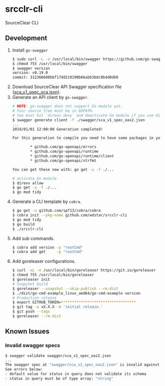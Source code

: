 # srcclr-cli
SourceClear CLI

## Development

1. Install `go-swagger`
    ```bash
    $ sudo curl -L -o /usr/local/bin/swagger https://github.com/go-swagger/go-swagger/releases/download/v0.19.0/swagger_linux_amd64
    $ chmod 755 /usr/local/bin/swagger
    $ swagger version
    version: v0.19.0
    commit: 312366608bbf17dd219190b66ab63bdc8b4d0db0
    ```
1. Download SourceClear API Swagger specification file ([sca_v1_spec_sca.json](https://help.veracode.com/viewer/book-attachment/LMv_dtSHyb7iIxAQznC~9w/TJ9aAyVCY8DBEwCSH89EQQ)).
1. Generate an API client by `go-swagger`.
    ```bash
    # NOTE: go-swagger does not support Go module yet.
    # Your source tree must be in GOPATH.
    # You must hit `direnv deny` and deactivate Go module if you use direnv. 
    $ swagger generate client -f ./swagger/sca_v1_spec_oas2.json
    ...
    2019/01/01 12:00:00 Generation completed!

    For this generation to compile you need to have some packages in your GOPATH:

            * github.com/go-openapi/errors
            * github.com/go-openapi/runtime
            * github.com/go-openapi/runtime/client
            * github.com/go-openapi/strfmt

    You can get these now with: go get -u -f ./...
    
    # activate Go module
    $ direnv allow
    $ go get -u -f ./...
    $ go mod tidy
    ```
1. Generate a CLI template by `cobra`.
    ```bash
    $ go get -u github.com/spf13/cobra/cobra
    $ cobra init --pkg-name github.com/wdstar/srcclr-cli
    $ go mod tidy
    $ go build
    $ ./srcclr-cli
    ```
1. Add sub commands.
    ```bash
    $ cobra add version -p "rootCmd"
    $ cobra add get     -p "rootCmd"
    ```
1. Add goreleaser configurations.
    ```bash
    $ curl -sL -o /usr/local/bin/goreleaser https://git.io/goreleaser
    $ chmod 755 /usr/local/bin/goreleaser
    $ goreleaser init
    # Snapshot build
    $ goreleaser --snapshot --skip-publish --rm-dist
    $ ./dist/go-cmd-example_linux_amd64/go-cmd-example version
    # Production release
    $ export GITHUB_TOKEN=**********************************
    $ git tag -a vX.X.X -m 'initial release.'
    $ git push --tags
    $ goreleaser --rm-dist
    ```

## Known Issues

### Invalid swagger specs

```bash
$ swagger validate swagger/sca_v1_spec_oas2.json 
...
The swagger spec at "swagger/sca_v1_spec_oas2.json" is invalid against swagger specification 2.0.
See errors below:
- default value for status in query does not validate its schema
- status in query must be of type array: "string"
```
